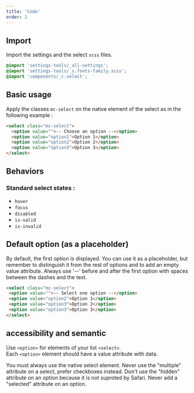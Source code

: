 ```yaml
---
title: 'Code'
order: 2
---
```


## Import

Import the settings and the select `scss` files.

```css
@import 'settings-tools/_all-settings';
@import 'settings-tools/_s.fonts-family.scss';
@import 'components/_c.select';
```

## Basic usage

Apply the classes `mc-select` on the native element of the select as in the following example :

```html
<select class="mc-select">
  <option value="">-- Choose an option --</option>
  <option value="option1">Option 1</option>
  <option value="option2">Option 2</option>
  <option value="option3">Option 3</option>
</select>
```

<preview path="src/pages/Components/Select/previews/Select-default"></preview>


## Behaviors

### Standard select states :

- `hover`
- `focus`
- `disabled`
- `is-valid`
- `is-invalid`


<preview path="src/pages/Components/Select/previews/Select-all-states"></preview>

## Default option (as a placeholder)
 By default, the first option is displayed. You can use it as a placeholder, but remember to distinguish it from the rest of options and to add an empty value attribute. Always use '--' before and after the first option with spaces between the dashes and the text.
 
 ```html
<select class="mc-select">
  <option value="">-- Select one option --</option>
  <option value="option2">Option 1</option>
  <option value="option3">Option 2</option>
  <option value="option3">Option 3</option>
</select>
```

## accessibility and semantic

Use `<option>` for elements of your list `<select>`.<br >
Each `<option>` element should have a value attribute with data.
 

<hintitem>
  You must always use the native select element.
</hintitem>

<hintitem dont="true">
Never use the "multiple" attribute on a select, prefer checkboxes instead.
</hintitem>
<hintitem dont="true">
Don't use the "hidden" attribute on an option because it is not suproted by Safari.
</hintitem>
<hintitem dont="true">
 Never add a "selected" attribute on an option.
 </hintitem>
